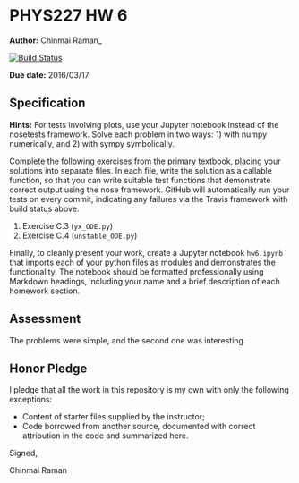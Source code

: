 # PHYS227 HW 6

**Author:** Chinmai Raman_

[![Build Status](https://travis-ci.org/chapman-phys227-2016s/hw-6-ChinmaiRaman.svg?branch=master)](https://travis-ci.org/chapman-phys227-2016s/hw-6-ChinmaiRaman)

**Due date:** 2016/03/17

## Specification

**Hints:** For tests involving plots, use your Jupyter notebook instead of the nosetests framework. Solve each problem in two ways: 1) with numpy numerically, and 2) with sympy symbolically.

Complete the following exercises from the primary textbook, placing your solutions into separate files. In each file, write the solution as a callable function, so that you can write suitable test functions that demonstrate correct output using the nose framework. GitHub will automatically run your tests on every commit, indicating any failures via the Travis framework with build status above.

1. Exercise C.3 (```yx_ODE.py```)
1. Exercise C.4 (```unstable_ODE.py```) 

Finally, to cleanly present your work, create a Jupyter notebook ```hw6.ipynb``` that imports each of your python files as modules and demonstrates the functionality. The notebook should be formatted professionally using Markdown headings, including your name and a brief description of each homework section.

## Assessment

The problems were simple, and the second one was interesting.

## Honor Pledge

I pledge that all the work in this repository is my own with only the following exceptions:

* Content of starter files supplied by the instructor;
* Code borrowed from another source, documented with correct attribution in the code and summarized here.

Signed,

Chinmai Raman
